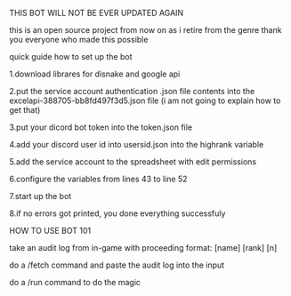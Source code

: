 THIS BOT WILL NOT BE EVER UPDATED AGAIN

this is an open source project from now on as i retire from the genre
thank you everyone who made this possible


quick guide how to set up the bot

1.download librares for disnake and google api

2.put the service account authentication .json file contents into the excelapi-388705-bb8fd497f3d5.json file (i am not going to explain how to get that)

3.put your dicord bot token into the token.json file

4.add your discord user id into usersid.json into the highrank variable

5.add the service account to the spreadsheet with edit permissions

6.configure the variables from lines 43 to line 52

7.start up the bot

8.if no errors got printed, you done everything successfuly


HOW TO USE BOT 101

take an audit log from in-game with proceeding format:
[name] [rank] [n]

do a /fetch command and paste the audit log into the input

do a /run command to do the magic

